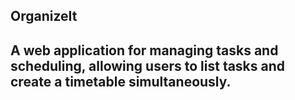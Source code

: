 ## OrganizeIt

## A web application for managing tasks and scheduling, allowing users to list tasks and create a timetable simultaneously.